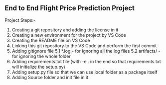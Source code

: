 ## End to End Flight Price Prediction Project

Project Steps:-
1) Creating a git repository and adding the license in it
2) Creating a new environment for the project by VS Code
3) Creating the README file on VS Code
4) Linking this git repository to the VS Code and perform the first commit
5) Adding gitignore file
    5.1 *.log - for ignoring all the log files
    5.2 artifacts/ - for ignoring the whole folder
6) Adding requirements.txt file (with -e . in the end so that requirements.txt will initialize the setup.py)
7) Adding setup.py file so that we can use local folder as a package itself
8) Adding Source folder and init file in it